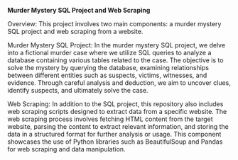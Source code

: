 **Murder Mystery SQL Project and Web Scraping**

Overview:
This project involves two main components: a murder mystery SQL project and web scraping from a website.

Murder Mystery SQL Project:
In the murder mystery SQL project, we delve into a fictional murder case where we utilize SQL queries to analyze a database containing various tables related to the case. The objective is to solve the mystery by querying the database, examining relationships between different entities such as suspects, victims, witnesses, and evidence. Through careful analysis and deduction, we aim to uncover clues, identify suspects, and ultimately solve the case.

Web Scraping:
In addition to the SQL project, this repository also includes web scraping scripts designed to extract data from a specific website. The web scraping process involves fetching HTML content from the target website, parsing the content to extract relevant information, and storing the data in a structured format for further analysis or usage. This component showcases the use of Python libraries such as BeautifulSoup and Pandas for web scraping and data manipulation.
